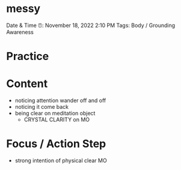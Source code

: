 # messy

Date & Time ⏰: November 18, 2022 2:10 PM
Tags: Body / Grounding Awareness

# Practice

# Content

- noticing attention wander off and off
- noticing it come back
- being clear on meditation object
    - CRYSTAL CLARITY on MO

# Focus / Action Step

- strong intention of physical clear MO